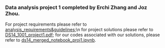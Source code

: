 ### Data analysis project 1 completed by Erchi Zhang and Joz Zhou. 
For project requirements please refer to [analysis_requirements&guidelines](analysis_requirements&guidelines/);\n
for project solutions please refer to [DS14_1001_project1.pdf](/DS14_1001_project1.pdf);
for our codes associated with our solutions, please refer to [ds14_merged_notebook_proj1.ipynb](/ds14_merged_notebook_proj1.ipynb).
